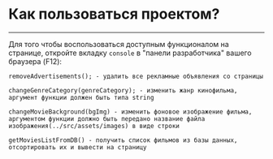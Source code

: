 # Как пользоваться проектом?

------
Для того чтобы воспользоваться доступным функционалом на странице, откройте вкладку `console` в "панели разработчика" вашего браузера (F12):

```
removeAdvertisements(); - удалить все рекламные объявления со страницы

changeGenreCategory(genreCategory); - изменить жанр кинофильма, аргумент функции должен быть типа string

changeMovieBackground(bgImg) - изменить фоновое изображение фильма, аргументом функции должно быть передано название файла изображения(../src/assets/images) в виде строки

getMoviesListFromDB() - получить список фильмов из базы данных, отсортировать их и вывести на страницу
```